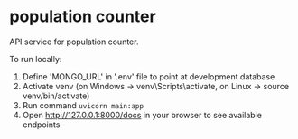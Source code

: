 # population counter

API service for population counter. 

To run locally:
1. Define 'MONGO_URL' in '.env' file to point at development database
2. Activate venv (on Windows -> venv\Scripts\activate, on Linux -> source venv/bin/activate)
3. Run command `uvicorn main:app`
4. Open http://127.0.0.1:8000/docs in your browser to see available endpoints
